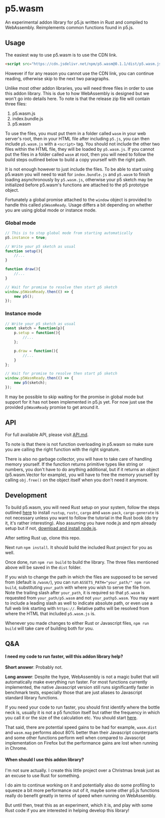 # p5.wasm

An experimental addon library for p5.js written in Rust and compiled to WebAssembly. Reimplements common functions found in p5.js.

## Usage
The easiest way to use p5.wasm is to use the CDN link.
```html
<script src="https://cdn.jsdelivr.net/npm/p5.wasm@0.1.1/dist/p5.wasm.js"></script>
```

However if for any reason you cannot use the CDN link, you can continue reading, otherwise skip to the next two paragraphs.

Unlike most other addon libraries, you will need three files in order to use this addon library. This is due to how WebAssembly is designed but we won't go into details here. To note is that the release zip file will contain three files:

1. p5.wasm.js
2. index.bundle.js
3. p5.wasm

To use the files, you must put them in a folder called `wasm` in your web server's root, then in your HTML file after including `p5.js`, you can then include `p5.wasm.js` with a `<script>` tag. You should not include the other two files within the HTML file, they will be loaded by `p5.wasm.js`. If you cannot put the files in a folder called `wasm` at root, then you will need to follow the build steps outlined below to build a copy yourself with the right path.

It is not enough however to just include the files. To be able to start using p5.wasm you will need to wait for `index.bundle.js` and `p5.wasm` to finish loading asynchronously by `p5.wasm.js`, otherwise your p5 sketch may be initialized before p5.wasm's functions are attached to the p5 prototype object.

Fortunately a global promise attached to the `window` object is provided to handle this called `p5WasmReady`. Usage differs a bit depending on whether you are using global mode or instance mode.

### Global mode
```javascript
// This is to stop global mode from starting automatically
p5.instance = true;

// Write your p5 sketch as usual
function setup(){
	//...
}

function draw(){
	//...
}

// Wait for promise to resolve then start p5 sketch
window.p5WasmReady.then(() => {
	new p5();
});
```

### Instance mode
```javascript
// Write your p5 sketch as usual
const sketch = function(p){
	p.setup = function(){
		//...
	};

	p.draw = function(){
		//...
	}
};

// Wait for promise to resolve then start p5 sketch
window.p5WasmReady.then(() => {
	new p5(sketch);
});
```

It may be possible to skip waiting for the promise in global mode but support for it has not been implemented in p5.js yet. For now just use the provided `p5WasmReady` promise to get around it.

## API
For full available API, please visit [API.md](API.md).

To note is that there is not function overloading in p5.wasm so make sure you are calling the right function with the right signature.

There is also no garbage collector, you will have to take care of handling memory yourself. If the function returns primitive types like string or numbers, you don't have to do anything additional, but if it returns an object (p5.wasm.Vector for example), you will have to free the memory yourself by calling `obj.free()` on the object itself when you don't need it anymore.

## Development
To build p5.wasm, you will need Rust setup on your system, follow the steps outlined [here](https://rustwasm.github.io/docs/book/game-of-life/setup.html) to install `rustup`, `rustc`, `cargo` and `wasm-pack`, `cargo-generate` is not necessary unless you want to follow the tutorial in the Rust book (do try it, it's rather interesting). Also assuming you have node.js and npm already setup but if not, [download and install node.js](https://nodejs.org/).

After setting Rust up, clone this repo.

Next run `npm install`. It should build the included Rust project for you as well.

Once done, run `npm run build` to build the library. The three files mentioned above will be saved in the `dist` folder.

If you wish to change the path in which the files are supposed to be served from (default is `/wasm/`), you can run `ASSETS_PATH="your_path/" npm run build`, substituting `your_path` with where you wish to serve the file from. Note the trailing slash after `your_path`, it is required so that `p5.wasm` is requested from `your_path/p5.wasm` and not `your_pathp5.wasm`. You may want to include a leading slash as well to indicate absolute path, or even use a full web link starting with `https://`. Relative paths will be resolved from where the HTML that included `p5.wasm.js` is.

Whenever you made changes to either Rust or Javascript files, `npm run build` will take care of building both for you.

## Q&A
#### I need my code to run faster, will this addon library help?

**Short answer**: Probably not.

**Long answer**: Despite the hype, WebAssembly is not a magic bullet that will automatically make everything run faster. For most functions currently implemented, the native Javascript version still runs significantly faster in benchmark tests, especially those that are just aliases to Javascript standard library functions.

If you need your code to run faster, you should first identify where the bottle neck is, usually it is not a p5 function itself but rather the frequency in which you call it or the size of the calculation etc. You should start [here](https://github.com/processing/p5.js/wiki/Optimizing-p5.js-Code-for-Performance).

That said, there are potential speed gains to be had for example, `wasm.dist` and `wasm.mag` performs about 80% better than their Javascript counterparts and some other functions perform well when compared to Javascript implementation on Firefox but the performance gains are lost when running in Chrome.


#### When should I use this addon library?

I'm not sure actually. I create this little project over a Christmas break just as an excuse to use Rust for something.

I do aim to continue working on it and potentially also do some profiling to squeeze a bit more performance out of it, maybe some other p5.js functions really do benefit greatly in terms of speed when running on WebAssembly.

But until then, treat this as an experiment, which it is, and play with some Rust code if you are interested in helping develop this library!